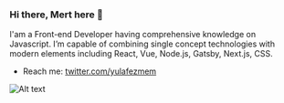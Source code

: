 ### Hi there, Mert here 👋

I'am a Front-end Developer having comprehensive knowledge on Javascript. I’m capable of combining single concept technologies with modern elements including React, Vue, Node.js, Gatsby, Next.js, CSS.


- Reach me: [twitter.com/yulafezmem](https://twitter.com/yulafezmem)

![Alt text](https://www.codewars.com/users/yulafezmesi/badges/large)

